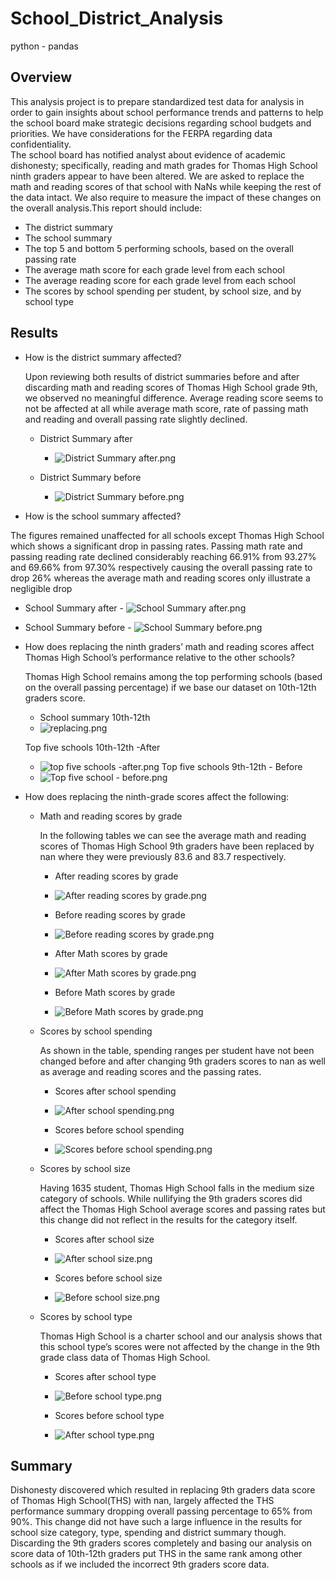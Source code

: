 # School_District_Analysis
python - pandas
## Overview
This analysis project is to prepare standardized test data for analysis in order to gain insights about school performance trends and patterns to help the school board make strategic decisions regarding school budgets and priorities. We have considerations for the FERPA regarding data confidentiality.  
The school board has notified analyst about evidence of academic dishonesty; specifically, reading and math grades for Thomas High School ninth graders appear to have been altered. We are asked to replace the math and reading scores of that school with NaNs while keeping the rest of the data intact.  We also require to measure the impact of these changes on the overall analysis.This report should include:

- The district summary
- The school summary
- The top 5 and bottom 5 performing schools, based on the overall passing rate
- The average math score for each grade level from each school
- The average reading score for each grade level from each school
- The scores by school spending per student, by school size, and by school type

## Results
- How is the district summary affected?

  Upon reviewing both results of district summaries before and after discarding math and reading scores of Thomas High School grade 9th, we observed no meaningful difference.     Average reading score seems to not be affected at all while average math score, rate of passing math and reading and overall passing rate slightly declined. 
  - District Summary after
    - ![District Summary after.png](https://github.com/tjavaheripour/School_District_Analysis/blob/main/Resources/District%20Summary%20after.PNG)

  - District Summary before
    - ![District Summary before.png](https://github.com/tjavaheripour/School_District_Analysis/blob/main/Resources/District%20Summary%20before.PNG)

- How is the school summary affected?

The figures remained unaffected for all schools except Thomas High School which shows a significant drop in passing rates.  Passing math rate and passing reading rate declined considerably reaching 66.91% from 93.27% and 69.66% from 97.30% respectively causing the overall passing rate to drop 26% whereas the average math and reading scores only illustrate a negligible drop

   - School Summary after
    - ![School Summary after.png](https://github.com/tjavaheripour/School_District_Analysis/blob/main/Resources/School%20Summary%20after.PNG)

   - School Summary before
    - ![School Summary before.png](https://github.com/tjavaheripour/School_District_Analysis/blob/main/Resources/School%20Summary%20before.PNG)

- How does replacing the ninth graders’ math and reading scores affect Thomas High School’s performance relative to the other schools?

   Thomas High School remains among the top performing schools (based on the overall passing percentage) if we base our dataset on 10th-12th graders score.
  - School summary 10th-12th
   - ![replacing.png](https://github.com/tjavaheripour/School_District_Analysis/blob/main/Resources/replacing.PNG)

   Top five schools 10th-12th -After
   - ![top five schools -after.png](https://github.com/tjavaheripour/School_District_Analysis/blob/main/Resources/top%20five%20schools%20-after.PNG)
   Top five schools 9th-12th - Before
   - ![Top five school - before.png](https://github.com/tjavaheripour/School_District_Analysis/blob/main/Resources/Top%20five%20school%20-%20before.PNG)

- How does replacing the ninth-grade scores affect the following:
  - Math and reading scores by grade
  
     In the following tables we can see the average math and reading scores of Thomas High School 9th graders have been replaced by nan where they were previously 83.6 and 83.7 respectively.
    - After reading scores by grade
    - ![After reading scores by grade.png](https://github.com/tjavaheripour/School_District_Analysis/blob/main/Resources/After%20reading%20scores%20by%20grade.PNG)

    - Before reading scores by grade
    - ![Before reading scores by grade.png](https://github.com/tjavaheripour/School_District_Analysis/blob/main/Resources/Before%20reading%20scores%20by%20grade.PNG)

    - After Math scores by grade
    - ![After Math scores by grade.png](https://github.com/tjavaheripour/School_District_Analysis/blob/main/Resources/After%20Math%20scores%20by%20grade.PNG)

    - Before Math scores by grade
    - ![Before Math scores by grade.png](https://github.com/tjavaheripour/School_District_Analysis/blob/main/Resources/Before%20Math%20scores%20by%20grade.PNG)

  
  - Scores by school spending

    As shown in the table, spending ranges per student have not been changed before and after changing 9th graders scores to nan as well as average and reading scores and the passing rates.
    - Scores after school spending
    - ![After school spending.png](https://github.com/tjavaheripour/School_District_Analysis/blob/main/Resources/After%20school%20spending.PNG)

    - Scores before school spending
    - ![Scores before school spending.png](https://github.com/tjavaheripour/School_District_Analysis/blob/main/Resources/Scores%20before%20school%20spending.PNG)


  - Scores by school size
    
    Having 1635  student, Thomas High School falls in the medium size category of schools. While nullifying the 9th graders scores did affect the Thomas High School average scores and passing rates but this change did not reflect in the results for the category itself. 
    - Scores after school size
    - ![After school size.png](https://github.com/tjavaheripour/School_District_Analysis/blob/main/Resources/After%20school%20size.PNG)

    - Scores before school size
    - ![Before school size.png](https://github.com/tjavaheripour/School_District_Analysis/blob/main/Resources/Before%20school%20size.PNG)


  - Scores by school type
  
      Thomas High School is a charter school and our analysis shows that this school type’s scores were not affected by the change in the 9th grade class data of Thomas High School.
    - Scores after school type
    - ![Before school type.png](https://github.com/tjavaheripour/School_District_Analysis/blob/main/Resources/After%20school%20type.PNG)

    - Scores before school type
    - ![After school type.png](https://github.com/tjavaheripour/School_District_Analysis/blob/main/Resources/Before%20school%20type.PNG)

## Summary

Dishonesty discovered which resulted in replacing 9th graders data score of Thomas High School(THS) with nan, largely affected the THS performance summary dropping overall passing percentage to 65% from 90%. This change did not have such a large influence in the results for school size category, type, spending and district summary though.
Discarding the 9th graders scores completely and basing our analysis on score data of 10th-12th graders put THS in the same rank among other schools as if we included the incorrect 9th graders score data.
